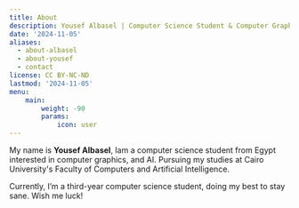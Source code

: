 ```yaml
---
title: About  
description: Yousef Albasel | Computer Science Student & Computer Graphics Enthusiast  
date: '2024-11-05'  
aliases:  
  - about-albasel  
  - about-yousef  
  - contact  
license: CC BY-NC-ND  
lastmod: '2024-11-05'  
menu:  
    main:  
        weight: -90  
        params:  
            icon: user  
---
```


My name is **Yousef Albasel**, Iam a computer science student from Egypt interested in computer graphics, and AI. Pursuing my studies at Cairo University's Faculty of Computers and Artificial Intelligence.

Currently, I’m a third-year computer science student, doing my best to stay sane. Wish me luck!
